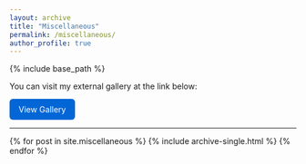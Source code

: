 ```yaml
---
layout: archive
title: "Miscellaneous"
permalink: /miscellaneous/
author_profile: true
---
```


{% include base_path %}

<p>
  You can visit my external gallery at the link below:
</p>

<a href="https://sites.google.com/iiitd.ac.in/ujjal-timshina/gallary" target="_blank" style="display: inline-block; background-color: #0366d6; color: white; padding: 10px 16px; border-radius: 6px; text-decoration: none;">
  View Gallery
</a>

<hr>

{% for post in site.miscellaneous %}
  {% include archive-single.html %}
{% endfor %}

